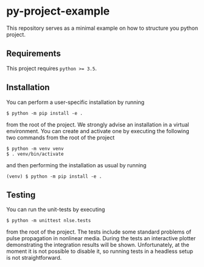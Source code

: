 # py-project-example

This repository serves as a minimal example on how to structure you python project.

## Requirements

This project requires `python >= 3.5`.

## Installation

You can perform a user-specific installation by running

    $ python -m pip install -e .

from the root of the project. We strongly advise an installation in a virtual environment. You can create and activate one by executing the following two commands from the root of the project

    $ python -m venv venv
    $ . venv/bin/activate

and then performing the installation as usual by running

    (venv) $ python -m pip install -e .

## Testing

You can run the unit-tests by executing

    $ python -m unittest nlse.tests

from the root of the project. The tests include some standard problems of pulse propagation in nonlinear media. During the tests an interactive plotter demonstrating the integration results will be shown. Unfortunately, at the moment it is not possible to disable it, so running tests in a headless setup is not straightforward.
